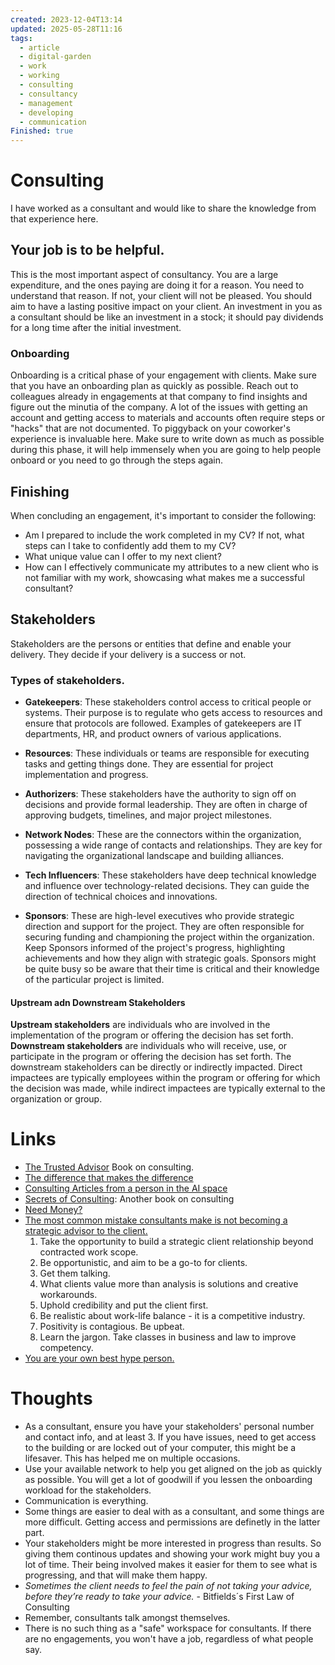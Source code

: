 ```yaml
---
created: 2023-12-04T13:14
updated: 2025-05-28T11:16
tags:
  - article
  - digital-garden
  - work
  - working
  - consulting
  - consultancy
  - management
  - developing
  - communication
Finished: true
---
```


# Consulting
I have worked as a consultant and would like to share the knowledge from that experience here. 

## Your job is to be helpful. 
This is the most important aspect of consultancy. You are a large expenditure, and the ones paying are doing it for a reason. You need to understand that reason. If not, your client will not be pleased.  You should aim to have a lasting positive impact on your client. An investment in you as a consultant should be like an investment in a stock; it should pay dividends for a long time after the initial investment. 



### Onboarding
Onboarding is a critical phase of your engagement with clients.  Make sure that you have an onboarding plan as quickly as possible. Reach out to colleagues already in engagements at that company to find insights and figure out the minutia of the company. 
A lot of the issues with getting an account and getting access to materials and accounts often require steps or "hacks" that are not documented. To piggyback on your coworker's experience is invaluable here. 
Make sure to write down as much as possible during this phase, it will help immensely when you are going to help people onboard or you need to go through the steps again.


## Finishing

When concluding an engagement, it's important to consider the following:
- Am I prepared to include the work completed in my CV? If not, what steps can I take to confidently add them to my CV?
- What unique value can I offer to my next client?
- How can I effectively communicate my attributes to a new client who is not familiar with my work, showcasing what makes me a successful consultant?


## Stakeholders

Stakeholders are the persons or entities that define and enable your delivery. They decide if your delivery is a success or not. 

### Types of stakeholders. 
- **Gatekeepers**: These stakeholders control access to critical people or systems. Their purpose is to regulate who gets access to resources and ensure that protocols are followed.  Examples of gatekeepers are IT departments, HR, and product owners of various applications. 

- **Resources**: These individuals or teams are responsible for executing tasks and getting things done. They are essential for project implementation and progress.  

- **Authorizers**: These stakeholders have the authority to sign off on decisions and provide formal leadership. They are often in charge of approving budgets, timelines, and major project milestones.  

- **Network Nodes**: These are the connectors within the organization, possessing a wide range of contacts and relationships. They are key for navigating the organizational landscape and building alliances.  

- **Tech Influencers**: These stakeholders have deep technical knowledge and influence over technology-related decisions. They can guide the direction of technical choices and innovations.  

- **Sponsors**: These are high-level executives who provide strategic direction and support for the project. They are often responsible for securing funding and championing the project within the organization.  Keep Sponsors informed of the project's progress, highlighting achievements and how they align with strategic goals. Sponsors might be quite busy so be aware that their time is critical and their knowledge of the particular project is limited. 

#### Upstream adn Downstream Stakeholders
**Upstream stakeholders** are individuals who are involved in the implementation of the program or offering the decision has set forth. **Downstream stakeholders** are individuals who will receive, use, or participate in the program or offering the decision has set forth. The downstream stakeholders can be directly or indirectly impacted. Direct impactees are typically employees within the program or offering for which the decision was made, while indirect impactees are typically external to the organization or group.



# Links
- [The Trusted Advisor](../Books/Book%20Reviews/Work/Consulting/The%20Trusted%20Advisor.md) Book on consulting.
- [The difference that makes the difference](https://www.youtube.com/watch?v=9p1lnjsMriY)
- [Consulting Articles from a person in the AI space](https://jxnl.co/writing/category/consulting/)
- [Secrets of Consulting](../Books/Book%20Reviews/Work/Consulting/Secrets%20of%20Consulting.md): Another book on consulting
- [Need Money?](https://bitfieldconsulting.com/posts/need-money)
- [The most common mistake consultants make is not becoming a strategic advisor to the client. ](https://youtu.be/z8kqCIxXTEw?t=161)
	1. Take the opportunity to build a strategic client relationship beyond contracted work scope. 
	2. Be opportunistic, and aim to be a go-to for clients. 
	3. Get them talking. 
	4. What clients value more than analysis is solutions and creative workarounds. 
	5. Uphold credibility and put the client first. 
	6. Be realistic about work-life balance - it is a competitive industry. 
	7. Positivity is contagious. Be upbeat. 
	8. Learn the jargon. Take classes in business and law to improve competency.
- [You are your own best hype person.](https://mariechatfield.com/blog/you-are-your-own-best-hype-person)
# Thoughts
- As a consultant, ensure you have your stakeholders' personal number and contact info, and at least 3. If you have issues, need to get access to the building or are locked out of your computer, this might be a lifesaver. This has helped me on multiple occasions. 
- Use your available network to help you get aligned on the job as quickly as possible. You will get a lot of goodwill if you lessen the onboarding workload for the stakeholders. 
- Communication is everything. 
- Some things are easier to deal with as a consultant, and some things are more difficult. Getting access and permissions are definetly in the latter part. 
- Your stakeholders might be more interested in progress than results. So giving them continous updates and showing your work might buy you a lot of time. Their being involved makes it easier for them to see what is progressing, and that will make them happy. 
-  _Sometimes the client needs to feel the pain of not taking your advice, before they’re ready to take your advice._ - Bitfields´s First Law of Consulting
- Remember, consultants talk amongst themselves.
- There is no such thing as a "safe" workspace for consultants. If there are no engagements, you won't have a job, regardless of what people say. 


